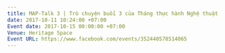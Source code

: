 ```yaml
---
title: MAP-Talk 3 | Trò chuyện buổi 3 của Tháng thực hành Nghệ thuật
date: 2017-10-11 10:24:00 +07:00
Event date: 2017-10-15 00:00:00 +07:00
Venue: Heritage Space
Event URL: https://www.facebook.com/events/352440578514065
---
```


